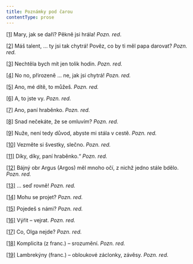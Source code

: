 ```yaml
---
title: Poznámky pod čarou
contentType: prose
---
```


<section>

[\[1\]](./resources/undefined) Mary, jak se daří? Pěkně jsi hrála! _Pozn. red_.

[\[2\]](./resources/undefined) Máš talent, … ty jsi tak chytrá! Pověz, co by ti měl papa darovat? _Pozn. red._

[\[3\]](./resources/undefined) Nechtěla bych mít jen tolik hodin. _Pozn. red._

[\[4\]](./resources/undefined) No no, přirozeně … ne, jak jsi chytrá! _Pozn. red._

[\[5\]](./resources/undefined) Ano, mé dítě, to můžeš. _Pozn. red._

[\[6\]](./resources/undefined) A, to jste vy. _Pozn. red._

[\[7\]](./resources/undefined) Ano, paní hraběnko. _Pozn. red._

[\[8\]](./resources/undefined) Snad nečekáte, že se omluvím? _Pozn. red._

[\[9\]](./resources/undefined) Nuže, není tedy důvod, abyste mi stála v cestě. _Pozn. red._

[\[10\]](./resources/undefined) Vezměte si švestky, slečno. _Pozn. red._

[\[11\]](./resources/undefined) Díky, díky, paní hraběnko.“ _Pozn. red._

[\[12\]](./resources/undefined) Bájný obr Argus (Argos) měl mnoho očí, z nichž jedno stále bdělo. _Pozn. red._

[\[13\]](./resources/undefined) … seď rovně! _Pozn. red._

[\[14\]](./resources/undefined) Mohu se projet? _Pozn. red._

[\[15\]](./resources/undefined) Pojedeš s námi? _Pozn. red._

[\[16\]](./resources/undefined) Výřit – vejrat. _Pozn. red._

[\[17\]](./resources/undefined) Co, Olga nejde? _Pozn. red._

[\[18\]](./resources/undefined) Komplicita (z franc.) – srozumění. _Pozn. red._

[\[19\]](./resources/undefined) Lambrekýny (franc.) – obloukové záclonky, závěsy. _Pozn. red._

</section>
